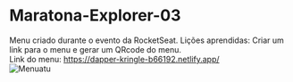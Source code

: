 # Maratona-Explorer-03

Menu criado durante o evento da RocketSeat.
Lições aprendidas: Criar um link para o menu e gerar um QRcode do menu.<br>
Link do menu: https://dapper-kringle-b66192.netlify.app/<br>
![Menuatu](https://user-images.githubusercontent.com/88672028/184542018-78b60698-2790-4b91-8209-3880b987821d.svg)
